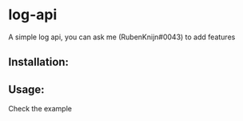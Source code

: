 # log-api
A simple log api, you can ask me (RubenKnijn#0043) to add features

## Installation:


## Usage:

Check the example

